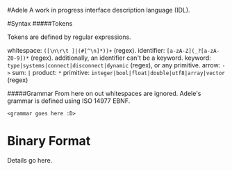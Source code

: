 #Adele
A work in progress interface description language (IDL).

#Syntax
#####Tokens

Tokens are defined by regular expressions.

whitespace: `([\n\r\t ]|(#[^\n]*))+` (regex).
identifier: `[a-zA-Z](_?[a-zA-Z0-9])*` (regex). additionally, an identifier can't be a keyword.
keyword: `type|systems|connect|disconnect|dynamic` (regex), or any primitive.
arrow: `->`
sum: `|`
product: `*`
primitive: `integer|bool|float|double|utf8|array|vector` (regex)


#####Grammar
From here on out whitespaces are ignored. Adele's grammar is defined using ISO 14977 EBNF.
```
<grammar goes here :D>
```



Binary Format
=========

Details go here.